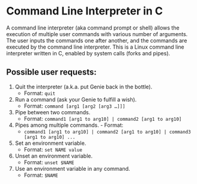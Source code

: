 # Command Line Interpreter in C

A command line interpreter (aka command prompt or shell) allows the execution of multiple user commands with various number of arguments. The user inputs the commands one after another, and the commands are executed by the command line interpreter. This is a Linux command line interpreter written in C, enabled by system calls (forks and pipes).

## Possible user requests:

1. Quit the interpreter (a.k.a. put Genie back in the bottle).
    - Format: `quit`
2. Run a command (ask your Genie to fulfill a wish).
    - Format: `command [arg1 [arg2 [arg3 …]]]`
3. Pipe between two commands.
    - Format:
      `command1 [arg1 to arg10] | command2 [arg1 to arg10]`
4. Pipes among multiple commands. - Format:
    - `command1 [arg1 to arg10] | command2 [arg1 to arg10] | command3 [arg1 to arg10] ...`
5. Set an environment variable.
    - Format: `set NAME value`
6. Unset an environment variable.
    - Format: `unset $NAME`
7. Use an environment variable in any command.
    - Format: `$NAME`
